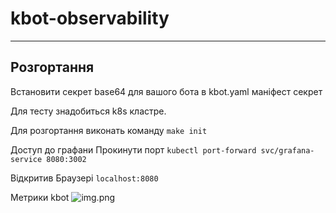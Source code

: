 # kbot-observability

--------

## Розгортання
Встановити секрет base64 для вашого бота в kbot.yaml маніфест секрет

Для тесту знадобиться k8s кластре.

Для розгортання виконать команду
```make init```

Доступ до графани
Прокинути порт
```kubectl port-forward svc/grafana-service 8080:3002```

Відкритив Браузері 
```localhost:8080```

Метрики kbot
![img.png](assets/img.png)